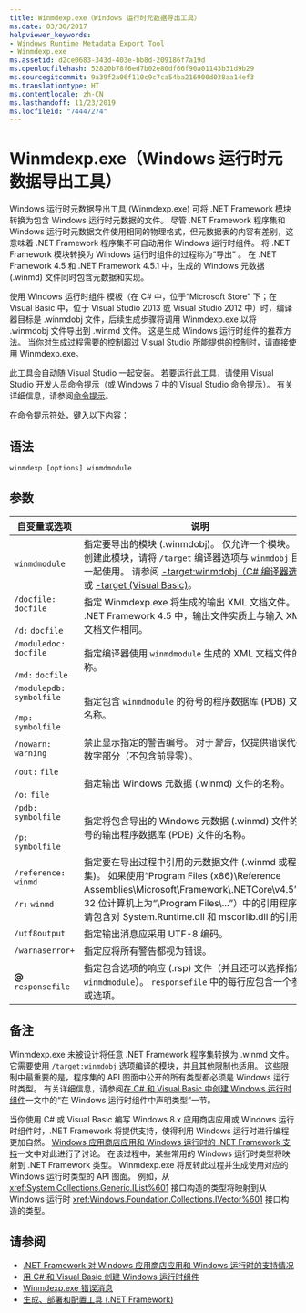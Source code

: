 ```yaml
---
title: Winmdexp.exe（Windows 运行时元数据导出工具）
ms.date: 03/30/2017
helpviewer_keywords:
- Windows Runtime Metadata Export Tool
- Winmdexp.exe
ms.assetid: d2ce0683-343d-403e-bb8d-209186f7a19d
ms.openlocfilehash: 52820b78f6ed7b02e80df66f90a01143b31d9b29
ms.sourcegitcommit: 9a39f2a06f110c9c7ca54ba216900d038aa14ef3
ms.translationtype: HT
ms.contentlocale: zh-CN
ms.lasthandoff: 11/23/2019
ms.locfileid: "74447274"
---
```

# <a name="winmdexpexe-windows-runtime-metadata-export-tool"></a>Winmdexp.exe（Windows 运行时元数据导出工具）
Windows 运行时元数据导出工具 (Winmdexp.exe) 可将 .NET Framework 模块转换为包含 Windows 运行时元数据的文件。 尽管 .NET Framework 程序集和 Windows 运行时元数据文件使用相同的物理格式，但元数据表的内容有差别，这意味着 .NET Framework 程序集不可自动用作 Windows 运行时组件。 将 .NET Framework 模块转换为 Windows 运行时组件的过程称为“导出”  。 在 .NET Framework 4.5 和 .NET Framework 4.5.1 中，生成的 Windows 元数据 (.winmd) 文件同时包含元数据和实现。  
  
 使用 Windows 运行时组件  模板（在 C# 中，位于“Microsoft Store”  下；在 Visual Basic 中，位于 Visual Studio 2013 或 Visual Studio 2012 中）时，编译器目标是 .winmdobj 文件，后续生成步骤将调用 Winmdexp.exe 以将 .winmdobj 文件导出到 .winmd 文件。 这是生成 Windows 运行时组件的推荐方法。 当你对生成过程需要的控制超过 Visual Studio 所能提供的控制时，请直接使用 Winmdexp.exe。  
  
 此工具会自动随 Visual Studio 一起安装。 若要运行此工具，请使用 Visual Studio 开发人员命令提示（或 Windows 7 中的 Visual Studio 命令提示）。 有关详细信息，请参阅[命令提示](developer-command-prompt-for-vs.md)。  
  
 在命令提示符处，键入以下内容：  
  
## <a name="syntax"></a>语法  
  
```console  
winmdexp [options] winmdmodule  
```  
  
## <a name="parameters"></a>参数  
  
|自变量或选项|说明|  
|------------------------|-----------------|  
|`winmdmodule`|指定要导出的模块 (.winmdobj)。 仅允许一个模块。 若要创建此模块，请将 `/target` 编译器选项与 `winmdobj` 目标一起使用。 请参阅 [-target:winmdobj（C# 编译器选项）](../../csharp/language-reference/compiler-options/target-winmdobj-compiler-option.md)或 [-target (Visual Basic)](../../visual-basic/reference/command-line-compiler/target.md)。|  
|`/docfile:` `docfile`<br /><br /> `/d:` `docfile`|指定 Winmdexp.exe 将生成的输出 XML 文档文件。 在 .NET Framework 4.5 中，输出文件实质上与输入 XML 文档文件相同。|  
|`/moduledoc:` `docfile`<br /><br /> `/md:` `docfile`|指定编译器使用 `winmdmodule` 生成的 XML 文档文件的名称。|  
|`/modulepdb:` `symbolfile`<br /><br /> `/mp:` `symbolfile`|指定包含 `winmdmodule` 的符号的程序数据库 (PDB) 文件的名称。|  
|`/nowarn:` `warning`|禁止显示指定的警告编号。 对于*警告*，仅提供错误代码的数字部分（不包含前导零）。|  
|`/out:` `file`<br /><br /> `/o:` `file`|指定输出 Windows 元数据 (.winmd) 文件的名称。|  
|`/pdb:` `symbolfile`<br /><br /> `/p:` `symbolfile`|指定将包含导出的 Windows 元数据 (.winmd) 文件的符号的输出程序数据库 (PDB) 文件的名称。|  
|`/reference:` `winmd`<br /><br /> `/r:` `winmd`|指定要在导出过程中引用的元数据文件 (.winmd 或程序集)。 如果使用“Program Files (x86)\Reference Assemblies\Microsoft\Framework\\.NETCore\v4.5”（在 32 位计算机上为“\Program Files\\...”）中的引用程序集，请包含对 System.Runtime.dll 和 mscorlib.dll 的引用。|  
|`/utf8output`|指定输出消息应采用 UTF-8 编码。|  
|`/warnaserror+`|指定应将所有警告都视为错误。|  
|**@** `responsefile`|指定包含选项的响应 (.rsp) 文件（并且还可以选择指定 `winmdmodule`）。 `responsefile` 中的每行应包含一个参数或选项。|  
  
## <a name="remarks"></a>备注  
 Winmdexp.exe 未被设计将任意 .NET Framework 程序集转换为 .winmd 文件。 它需要使用 `/target:winmdobj` 选项编译的模块，并且其他限制也适用。 这些限制中最重要的是，程序集的 API 图面中公开的所有类型都必须是 Windows 运行时类型。 有关详细信息，请参阅[在 C# 和 Visual Basic 中创建 Windows 运行时组件](https://docs.microsoft.com/previous-versions/br230301(v=vs.110))一文中的“在 Windows 运行时组件中声明类型”一节。
  
 当你使用 C# 或 Visual Basic 编写 Windows 8.x 应用商店应用或 Windows 运行时组件时，.NET Framework 将提供支持，使得利用 Windows 运行时进行编程更加自然。 [Windows 应用商店应用和 Windows 运行时的 .NET Framework 支持](../../standard/cross-platform/support-for-windows-store-apps-and-windows-runtime.md)一文中对此进行了讨论。 在该过程中，某些常用的 Windows 运行时类型将映射到 .NET Framework 类型。 Winmdexp.exe 将反转此过程并生成使用对应的 Windows 运行时类型的 API 图面。 例如，从 <xref:System.Collections.Generic.IList%601> 接口构造的类型将映射到从 Windows 运行时 <xref:Windows.Foundation.Collections.IVector%601> 接口构造的类型。  
  
## <a name="see-also"></a>请参阅

- [.NET Framework 对 Windows 应用商店应用和 Windows 运行时的支持情况](../../standard/cross-platform/support-for-windows-store-apps-and-windows-runtime.md)
- [用 C# 和 Visual Basic 创建 Windows 运行时组件](https://docs.microsoft.com/previous-versions/br230301(v=vs.110))
- [Winmdexp.exe 错误消息](winmdexp-exe-error-messages.md)
- [生成、部署和配置工具 (.NET Framework)](https://docs.microsoft.com/previous-versions/dotnet/netframework-4.0/dd233108(v=vs.100))

